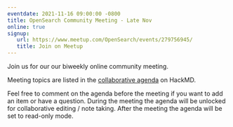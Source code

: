 ```yaml
---
eventdate: 2021-11-16 09:00:00 -0800
title: OpenSearch Community Meeting - Late Nov
online: true
signup:
   url: https://www.meetup.com/OpenSearch/events/279756945/
   title: Join on Meetup
---
```


Join us for our our biweekly online community meeting. 

Meeting topics are listed in the [collaborative agenda](https://hackmd.io/6pF4IBvCT2OYv2E5ASm8WQ?both=) on HackMD. 

Feel free to comment on the agenda before the meeting if you want to add an item or have a question. 
During the meeting the agenda will be unlocked for collaborative editing / note taking. After the meeting the agenda will be set to read-only mode. 

      